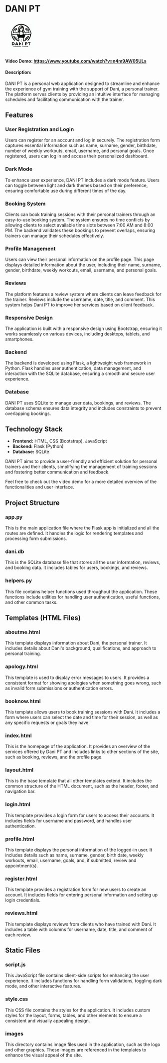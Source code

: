 # DANI PT
<img src="static/images/danipt.jpg" width=100>

#### Video Demo:  <https://www.youtube.com/watch?v=n4m9AW05ULs>

#### Description:
DANI PT is a personal web application designed to streamline and enhance the experience of gym training with the support of Dani, a personal trainer. The platform serves clients by providing an intuitive interface for managing schedules and facilitating communication with the trainer.

## Features

### User Registration and Login
Users can register for an account and log in securely. The registration form captures essential information such as name, surname, gender, birthdate, number of weekly workouts, email, username, and personal goals. Once registered, users can log in and access their personalized dashboard.

### Dark Mode
To enhance user experience, DANI PT includes a dark mode feature. Users can toggle between light and dark themes based on their preference, ensuring comfortable use during different times of the day.

### Booking System
Clients can book training sessions with their personal trainers through an easy-to-use booking system. The system ensures no time conflicts by allowing clients to select available time slots between 7:00 AM and 8:00 PM. The backend validates these bookings to prevent overlaps, ensuring trainers can manage their schedules effectively.

### Profile Management
Users can view their personal information on the profile page. This page displays detailed information about the user, including their name, surname, gender, birthdate, weekly workouts, email, username, and personal goals.

### Reviews
The platform features a review system where clients can leave feedback for the trainer. Reviews include the username, date, title, and comment. This system helps Dani PT to improve her services based on client feedback.

### Responsive Design
The application is built with a responsive design using Bootstrap, ensuring it works seamlessly on various devices, including desktops, tablets, and smartphones.

### Backend
The backend is developed using Flask, a lightweight web framework in Python. Flask handles user authentication, data management, and interaction with the SQLite database, ensuring a smooth and secure user experience.

### Database
DANI PT uses SQLite to manage user data, bookings, and reviews. The database schema ensures data integrity and includes constraints to prevent overlapping bookings.

## Technology Stack
- **Frontend:** HTML, CSS (Bootstrap), JavaScript
- **Backend:** Flask (Python)
- **Database:** SQLite

DANI PT aims to provide a user-friendly and efficient solution for personal trainers and their clients, simplifying the management of training sessions and fostering better communication and feedback.

Feel free to check out the video demo for a more detailed overview of the functionalities and user interface.

## Project Structure

### app.py
This is the main application file where the Flask app is initialized and all the routes are defined. It handles the logic for rendering templates and processing form submissions.

### dani.db
This is the SQLite database file that stores all the user information, reviews, and booking data. It includes tables for users, bookings, and reviews.

### helpers.py
This file contains helper functions used throughout the application. These functions include utilities for handling user authentication, useful functions, and other common tasks.


## Templates (HTML Files)

### aboutme.html
This template displays information about Dani, the personal trainer. It includes details about Dani's background, qualifications, and approach to personal training.

### apology.html
This template is used to display error messages to users. It provides a consistent format for showing apologies when something goes wrong, such as invalid form submissions or authentication errors.

### booknow.html
This template allows users to book training sessions with Dani. It includes a form where users can select the date and time for their session, as well as any specific requests or goals they have.

### index.html
This is the homepage of the application. It provides an overview of the services offered by Dani PT and includes links to other sections of the site, such as booking, reviews, and the profile page.

### layout.html
This is the base template that all other templates extend. It includes the common structure of the HTML document, such as the header, footer, and navigation bar.

### login.html
This template provides a login form for users to access their accounts. It includes fields for username and password, and handles user authentication.

### profile.html
This template displays the personal information of the logged-in user. It includes details such as name, surname, gender, birth date, weekly workouts, email, username, goals, and, if submitted, review and appointment(s).

### register.html
This template provides a registration form for new users to create an account. It includes fields for entering personal information and setting up login credentials.

### reviews.html
This template displays reviews from clients who have trained with Dani. It includes a table with columns for username, date, title, and comment of each review.

## Static Files

### script.js
This JavaScript file contains client-side scripts for enhancing the user experience. It includes functions for handling form validations, toggling dark mode, and other interactive features.

### style.css
This CSS file contains the styles for the application. It includes custom styles for the layout, forms, tables, and other elements to ensure a consistent and visually appealing design.

### images
This directory contains image files used in the application, such as the logo and other graphics. These images are referenced in the templates to enhance the visual appeal of the site.
